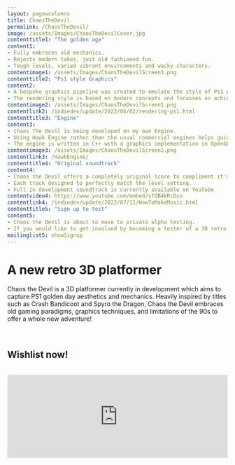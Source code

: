 ```yaml
---
layout: pagewcolumns
title: ChaosTheDevil
permalink: /ChaosTheDevil/
image: /assets/Images/ChaosTheDevilCover.jpg
contenttitle1: "The golden age"
content1: 
- Fully embraces old mechanics.
- Rejects modern takes, just old fashioned fun.
- Tough levels, varied vibrant environments and wacky characters.
contentimage1: /assets/Images/ChaosTheDevilScreen3.png
contenttitle2: "Ps1 style Graphics"
content2: 
- A bespoke graphics pipeline was created to emulate the style of PS1 platfomer classics.
- The rendering style is based on modern concepts and focusses on achieving retro PS1 feel, render artifacts and all.
contentimage2: /assets/Images/ChaosTheDevilScreen1.png
contentlink2: /indiedev/update/2022/06/02/rendering-ps1.html
contenttitle3: "Engine"
content3: 
- Chaos The Devil is being developed on my own Engine.
- Using Hawk Engine rather than the usual commercial engines helps guide development to a simpler feel by restricting functionality.
- The engine is written in C++ with a graphics implementation in OpenGL.
contentimage3: /assets/Images/ChaosTheDevilScreen2.png
contentlink3: /HawkEngine/
contenttitle4: "Original soundtrack"
content4:
- Chaos the Devil offers a completely original score to compliment it's retro feel.
- Each track designed to perfectly match the level setting.
- Full in development soundtrack is currently available on YouTube
contentvideo4: https://www.youtube.com/embed/vfQB4kRcDxo
contentlink4: /indiedev/update/2022/07/11/HowToMakeMusic.html
contenttitle5: "Sign up to test"
content5:
- Chaos the Devil is about to move to private alpha testing.
- If you would like to get involved by becoming a tester of a 3D retro platformer at an early stage. Sign up to my mailing list to receive the early notification email when alpha testing sign-up opens to the public.
mailinglist5: showSignup
---
```

# A new retro 3D platformer
Chaos the Devil is a 3D platformer currently in development which aims to capture PS1 golden day aesthetics and mechanics. Heavily inspired by titles such as Crash Bandicoot and Spyro the Dragon, Chaos the Devil embraces old gaming paradigms, graphics techniques, and limitations of the 90s to offer a whole new adventure!

<br>

## Wishlist now!

<br>

<iframe src="https://store.steampowered.com/widget/3849330/" frameborder="0" width="100%" height="190"></iframe>